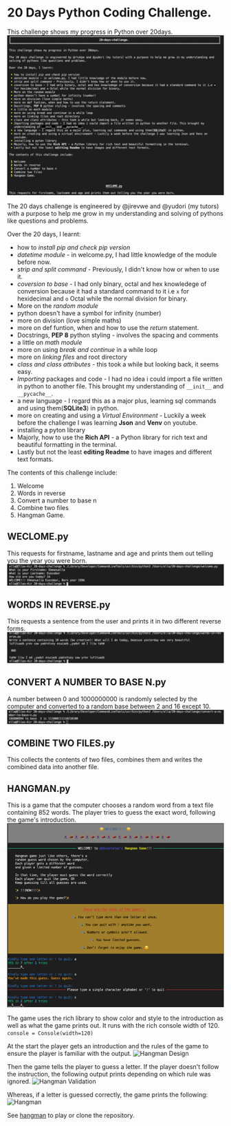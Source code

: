 # 20 Days Python Coding Challenge.

This challenge shows my progress in Python over 20days.
![info](pictures/pic8.png)

The 20 days challenge is engineered by @jirevwe and @yudori (my tutors) with a purpose to help me grow in my understanding and solving of pythons like questions and problems. 

Over the 20 days, I learnt: 
- how to _install pip and check pip version_
- _datetime module_ - in welcome.py, I had little knowledge of the module before now.
- _strip and split command_ - Previously, I didn't know how or when to use it.
- _coversion to base_ - I had only binary, octal and hex knowledege of conversion because it had a standard command to it i.e `x` for hexidecimal and `o` Octal while the normal division for binary.
- More on the _random module_ 
- python doesn't have a symbol for infinity (number)
- more on division (love simple maths)
- more on def funtion, when and how to use the _return_ statement.
- Docstrings, __PEP 8__ python styling - involves the spacing and comments
- a little on _math module_
- more on using _break and continue_ in a while loop
- more on _linking files_ and root directory
- _class and class attributes_ - this took a while but looking back, it seems easy.
- _Importing_ packages and code - I had no idea i could import a file written in python to another file. This brought my understanding of `__init__` and `__pycache__`.
- a new language - I regard this as a major plus, learning sql commands and using them(__SQLite3__) in python.
- more on creating and using a _Virtual Environment_ - Luckily a week before the challenge I was learning __Json__ and __Venv__ on youtube.
- installing a pyton library
- Majorly, how to use the __Rich API__ - a Python library for rich text and beautiful formatting in the terminal.
- Lastly but not the least __editing Readme__ to have images and different text formats.

The contents of this challenge include:
1. Welcome
2. Words in reverse
3. Convert a number to base n
4. Combine two files
5. Hangman Game.

## WECLOME.py
This requests for firstname, lastname and age and prints them out telling you the year you were born.
![welcome](pictures/pic1.png)

## WORDS IN REVERSE.py
This requests a sentence from the user and prints it in two different reverse forms.
![words in reverse](pictures/pic2.png)

## CONVERT A NUMBER TO BASE N.py
A number between 0 and 1000000000 is randomly selected by the computer and converted to a random base between 2 and 16 except 10.
![convert a number to base n](pictures/pic3.png)

## COMBINE TWO FILES.py
This collects the contents of two files, combines them and writes the comibined data into another file.

## HANGMAN.py
This is a game that the computer chooses a random word from a text file containing 852 words. The player tries to guess the exact word, following the game's introduction.
![Hangman Game](pictures/pic4.png) 

The game uses the rich library to show color and style to the introduction as well as what the game prints out. It runs with the rich console width of 120.
```console = Console(width=120)```

At the start the player gets an introduction and the rules of the game to ensure the player is familiar with the output.
![Hangman Design](pictures/pic5.png)

Then the game tells the player to guess a letter.
If the player doesn't follow the instruction, the following output prints depending on which rule was ignored.
![Hangman Validation](pictures/pic6.png)

Whereas, if a letter is guessed correctly, the game prints the following:
![Hangman](pictures/pic7.png)

See [hangman](https://repl.it/@EmmanuellaEsezo/hangman) to play or clone the repository.
